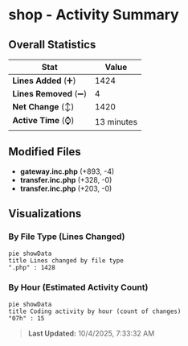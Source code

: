 # shop - Activity Summary 

## Overall Statistics

| Stat                   | Value                                                             |
| ---------------------- | ----------------------------------------------------------------- |
| **Lines Added** (➕)   | 1424                                          |
| **Lines Removed** (➖) | 4                                        |
| **Net Change** (↕)    | 1420                |
| **Active Time** (⌚)   | 13 minutes |


## Modified Files
- **gateway.inc.php** (+893, -4)
- **transfer.inc.php** (+328, -0)
- **transfer.inc.php** (+203, -0)

## Visualizations

### By File Type (Lines Changed)

```mermaid
pie showData
title Lines changed by file type
".php" : 1428
```

### By Hour (Estimated Activity Count)

```mermaid
pie showData
title Coding activity by hour (count of changes)
"07h" : 15
```


> **Last Updated:** 10/4/2025, 7:33:32 AM